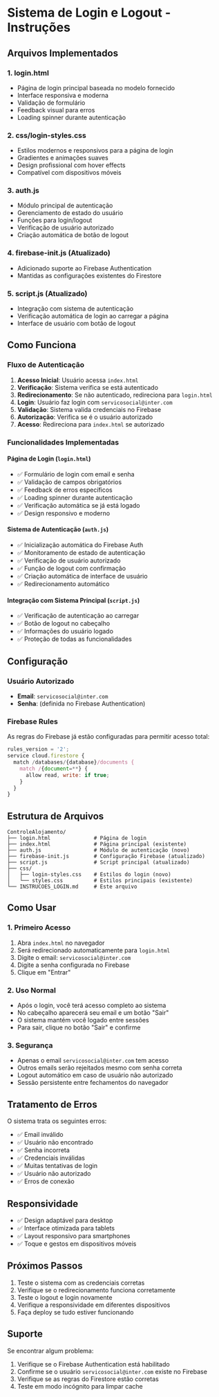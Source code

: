# Sistema de Login e Logout - Instruções

## Arquivos Implementados

### 1. **login.html**
- Página de login principal baseada no modelo fornecido
- Interface responsiva e moderna
- Validação de formulário
- Feedback visual para erros
- Loading spinner durante autenticação

### 2. **css/login-styles.css**
- Estilos modernos e responsivos para a página de login
- Gradientes e animações suaves
- Design profissional com hover effects
- Compatível com dispositivos móveis

### 3. **auth.js**
- Módulo principal de autenticação
- Gerenciamento de estado do usuário
- Funções para login/logout
- Verificação de usuário autorizado
- Criação automática de botão de logout

### 4. **firebase-init.js** (Atualizado)
- Adicionado suporte ao Firebase Authentication
- Mantidas as configurações existentes do Firestore

### 5. **script.js** (Atualizado)
- Integração com sistema de autenticação
- Verificação automática de login ao carregar a página
- Interface de usuário com botão de logout

## Como Funciona

### Fluxo de Autenticação

1. **Acesso Inicial**: Usuário acessa `index.html`
2. **Verificação**: Sistema verifica se está autenticado
3. **Redirecionamento**: Se não autenticado, redireciona para `login.html`
4. **Login**: Usuário faz login com `servicosocial@inter.com`
5. **Validação**: Sistema valida credenciais no Firebase
6. **Autorização**: Verifica se é o usuário autorizado
7. **Acesso**: Redireciona para `index.html` se autorizado

### Funcionalidades Implementadas

#### Página de Login (`login.html`)
- ✅ Formulário de login com email e senha
- ✅ Validação de campos obrigatórios
- ✅ Feedback de erros específicos
- ✅ Loading spinner durante autenticação
- ✅ Verificação automática se já está logado
- ✅ Design responsivo e moderno

#### Sistema de Autenticação (`auth.js`)
- ✅ Inicialização automática do Firebase Auth
- ✅ Monitoramento de estado de autenticação
- ✅ Verificação de usuário autorizado
- ✅ Função de logout com confirmação
- ✅ Criação automática de interface de usuário
- ✅ Redirecionamento automático

#### Integração com Sistema Principal (`script.js`)
- ✅ Verificação de autenticação ao carregar
- ✅ Botão de logout no cabeçalho
- ✅ Informações do usuário logado
- ✅ Proteção de todas as funcionalidades

## Configuração

### Usuário Autorizado
- **Email**: `servicosocial@inter.com`
- **Senha**: (definida no Firebase Authentication)

### Firebase Rules
As regras do Firebase já estão configuradas para permitir acesso total:
```javascript
rules_version = '2';
service cloud.firestore {
  match /databases/{database}/documents {
    match /{document=**} {
      allow read, write: if true;
    }
  }
}
```

## Estrutura de Arquivos

```
ControleAlojamento/
├── login.html              # Página de login
├── index.html              # Página principal (existente)
├── auth.js                 # Módulo de autenticação (novo)
├── firebase-init.js        # Configuração Firebase (atualizado)
├── script.js               # Script principal (atualizado)
├── css/
│   ├── login-styles.css    # Estilos do login (novo)
│   └── styles.css          # Estilos principais (existente)
└── INSTRUCOES_LOGIN.md     # Este arquivo
```

## Como Usar

### 1. Primeiro Acesso
1. Abra `index.html` no navegador
2. Será redirecionado automaticamente para `login.html`
3. Digite o email: `servicosocial@inter.com`
4. Digite a senha configurada no Firebase
5. Clique em "Entrar"

### 2. Uso Normal
- Após o login, você terá acesso completo ao sistema
- No cabeçalho aparecerá seu email e um botão "Sair"
- O sistema mantém você logado entre sessões
- Para sair, clique no botão "Sair" e confirme

### 3. Segurança
- Apenas o email `servicosocial@inter.com` tem acesso
- Outros emails serão rejeitados mesmo com senha correta
- Logout automático em caso de usuário não autorizado
- Sessão persistente entre fechamentos do navegador

## Tratamento de Erros

O sistema trata os seguintes erros:
- ✅ Email inválido
- ✅ Usuário não encontrado
- ✅ Senha incorreta
- ✅ Credenciais inválidas
- ✅ Muitas tentativas de login
- ✅ Usuário não autorizado
- ✅ Erros de conexão

## Responsividade

- ✅ Design adaptável para desktop
- ✅ Interface otimizada para tablets
- ✅ Layout responsivo para smartphones
- ✅ Toque e gestos em dispositivos móveis

## Próximos Passos

1. Teste o sistema com as credenciais corretas
2. Verifique se o redirecionamento funciona corretamente
3. Teste o logout e login novamente
4. Verifique a responsividade em diferentes dispositivos
5. Faça deploy se tudo estiver funcionando

## Suporte

Se encontrar algum problema:
1. Verifique se o Firebase Authentication está habilitado
2. Confirme se o usuário `servicosocial@inter.com` existe no Firebase
3. Verifique se as regras do Firestore estão corretas
4. Teste em modo incógnito para limpar cache


